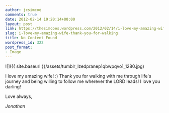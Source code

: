 ```yaml
---
author: jcsimcoe
comments: true
date: 2012-02-14 19:20:14+00:00
layout: post
link: https://thesimcoes.wordpress.com/2012/02/14/i-love-my-amazing-wife-thank-you-for-walking/
slug: i-love-my-amazing-wife-thank-you-for-walking
title: No Content Found
wordpress_id: 322
post_format:
- Image
---
```


![]({{ site.baseurl }}/assets/tumblr_lzedpranep1qbwpqvo1_1280.jpg)

I love my amazing wife! :) Thank you for walking with me through life's journey and being willing to follow me wherever the LORD leads! I love you darling!




Love always,




_Jonathan_

